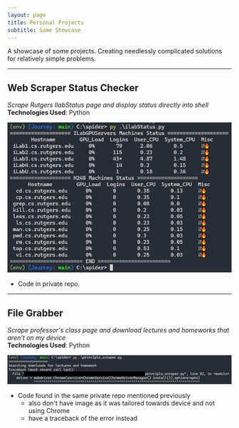 ```yaml
---
layout: page
title: Personal Projects
subtitle: Some Showcase
---
```


A showcase of some projects. Creating needlessly complicated solutions for relatively simple problems.

<!-- ## Table of Contents                             -->
<!-- - [Status Checker](#web-scraper-status-checker)  -->
<!-- - [Automated File Grabber](#file-grabber)        -->

---

## Web Scraper Status Checker 
*Scrape Rutgers IlabStatus page and display status directly into shell*  
**Technologies Used**: Python

![status](assets/img/ilab_scraper_ss.png)

- Code in private repo. 

--- 

## File Grabber 
*Scrape professor's class page and download lectures and homeworks that aren't on my device*  
**Technologies Used**: Python

![traceback](assets/img/prin_prog_traceback.png)

- Code found in the same private repo mentioned previously
	- also don't have image as it was tailored towards device and not using Chrome
	- have a traceback of the error instead
